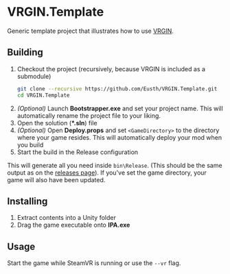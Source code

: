 # VRGIN.Template
Generic template project that illustrates how to use [VRGIN](https://github.com/Eusth/VRGIN).

## Building

1. Checkout the project (recursively, because VRGIN is included as a submodule)
    ```sh
    git clone --recursive https://github.com/Eusth/VRGIN.Template.git
    cd VRGIN.Template
    ```
2. *(Optional)* Launch **Bootstrapper.exe** and set your project name.  This will automatically rename the project file to your liking.
3. Open the solution (**\*.sln**) file
4. *(Optional)* Open **Deploy.props** and set `<GameDirectory>` to the directory where your game resides. This will automatically deploy your mod when you build
4. Start the build in the Release configuration

This will generate all you need inside `bin\Release`. (This should be the same output as on the [releases page](https://github.com/Eusth/VRGIN.Template/releases)). If you've set the game directory, your game will also have been updated.

## Installing

1. Extract contents into a Unity folder
2. Drag the game executable onto **IPA.exe**

## Usage

Start the game while SteamVR is running or use the `--vr` flag.
